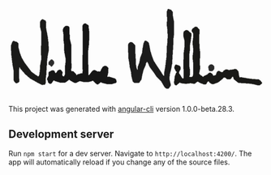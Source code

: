 # ![Nicholas William](src/img/nwlogo.jpg)

This project was generated with [angular-cli](https://github.com/angular/angular-cli) version 1.0.0-beta.28.3.

## Development server
Run `npm start` for a dev server. Navigate to `http://localhost:4200/`. The app will automatically reload if you change any of the source files.


